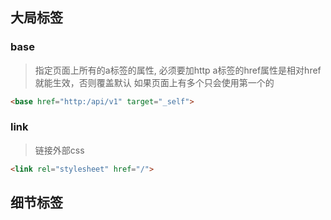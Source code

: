 ## 大局标签
### base
> 指定页面上所有的a标签的属性, 必须要加http
> a标签的href属性是相对href就能生效，否则覆盖默认
> 如果页面上有多个只会使用第一个的

```html
<base href="http:/api/v1" target="_self">
```

### link
> 链接外部css

```html
<link rel="stylesheet" href="/">
```
## 细节标签
